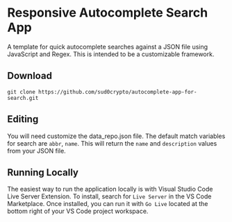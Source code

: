 # Responsive Autocomplete Search App
A template for quick autocomplete searches against a JSON file using JavaScript and Regex. This is intended to be a customizable framework. 

## Download
`git clone https://github.com/sud0crypto/autocomplete-app-for-search.git`

## Editing
You will need customize the data_repo.json file. The default match variables for search are `abbr`, `name`. This will return the `name` and `description` values from your JSON file. 

## Running Locally
The easiest way to run the application locally is with Visual Studio Code Live Server Extension. To install, search for `Live Server` in the VS Code Marketplace. Once installed, you can run it with `Go Live` located at the bottom right of your VS Code project workspace. 

